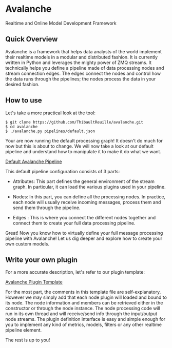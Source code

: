 # Avalanche
Realtime and Online Model Development Framework


## Quick Overview

Avalanche is a framework that helps data analysts of the world implement their realtime models in a modular and distributed fashion. It is currently written in Python and leverages the mighty power of ZMQ streams. It technically helps you define a pipeline made of data processing nodes and stream connection edges. The edges connect the nodes and control how the data runs through the pipelines; the nodes process the data in your desired fashion.

## How to use

Let's take a more practical look at the tool:

<pre><code>$ git clone https://github.com/ThibaultReuille/avalanche.git
$ cd avalanche
$ ./avalanche.py pipelines/default.json
</code></pre>

Your are now running the default processing graph! It doesn't do much for now but this is about to change. We will now take a look at our default pipeline and understand how to manipulate it to make it do what we want.

[Default Avalanche Pipeline](https://github.com/ThibaultReuille/avalanche/blob/master/pipelines/default.json "Default Avalanche Pipeline") 

This default pipeline configuration consists of 3 parts:

- Attributes: This part defines the general environment of the stream graph. In particular, it can load the various plugins used in your pipeline.

- Nodes: In this part, you can define all the processing nodes. In practice, each node will usually receive incoming messages, process them and send them through the pipeline. 

- Edges : This is where you connect the different nodes together and connect them to create your full data processing pipeline.

Great! Now you know how to virtually define your full message processing pipeline with Avalanche! Let us dig deeper and explore how to create your own custom models.

## Write your own plugin

For a more accurate description, let's refer to our plugin template:

[Avalanche Plugin Template](https://github.com/ThibaultReuille/avalanche/blob/master/plugins/template.py "Avalanche Plugin Template") 

For the most part, the comments in this template file are self-explanatory. However we may simply add that each node plugin will loaded and bound to its node. The node information and members can be retrieved either in the constructor or through the node instance. The node processing code will run in its own thread and will receive/send info through the input/output node streams. The plugin definition interface is easy and simple enough for you to implement any kind of metrics, models, filters or any other realtime pipeline element.

The rest is up to you!

